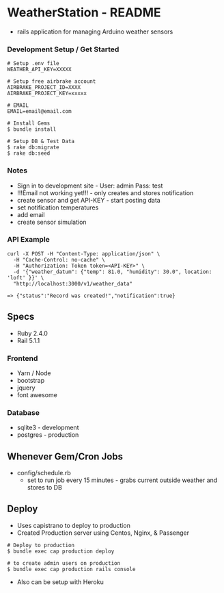 # WeatherStation - README
- rails application for managing Arduino weather sensors

### Development Setup / Get Started
```
# Setup .env file
WEATHER_API_KEY=XXXXX

# Setup free airbrake account
AIRBRAKE_PROJECT_ID=XXXX
AIRBRAKE_PROJECT_KEY=xxxxx

# EMAIL
EMAIL=email@email.com

# Install Gems
$ bundle install

# Setup DB & Test Data
$ rake db:migrate
$ rake db:seed

```

### Notes
- Sign in to development site - User: admin Pass: test
- !!!Email not working yet!!! - only creates and stores notification
- create sensor and get API-KEY - start posting data
- set notification temperatures
- add email
- create sensor simulation

### API Example
```
curl -X POST -H "Content-Type: application/json" \
  -H "Cache-Control: no-cache" \
  -H "Authorization: Token token=<API-KEY>" \
  -d '{"weather_datum": {"temp": 81.0, "humidity": 30.0", location: 'loft' }}' \
  "http://localhost:3000/v1/weather_data"

=> {"status":"Record was created!","notification":true}
```

## Specs
- Ruby 2.4.0
- Rail 5.1.1

### Frontend
  - Yarn / Node
  - bootstrap
  - jquery
  - font awesome

### Database
  - sqlite3 - development
  - postgres - production

## Whenever Gem/Cron Jobs
- config/schedule.rb
  - set to run job every 15 minutes - grabs current outside weather and stores to DB

## Deploy
- Uses capistrano to deploy to production
- Created Production server using Centos, Nginx, & Passenger

```
# Deploy to production
$ bundle exec cap production deploy

# to create admin users on production
$ bundle exec cap production rails console
```
- Also can be setup with Heroku
